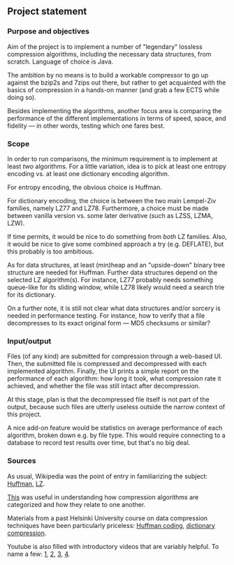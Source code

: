 Project statement
-----------------

### Purpose and objectives

Aim of the project is to implement a number of "legendary" lossless compression
algorithms, including the necessary data structures, from scratch. Language of
choice is Java.

The ambition by no means is to build a workable compressor to go up against the
bzip2s and 7zips out there, but rather to get acquainted with the basics of
compression in a hands-on manner (and grab a few ECTS while doing so).

Besides implementing the algorithms, another focus area is comparing the
performance of the different implementations in terms of speed, space, and
fidelity — in other words, testing which one fares best.

### Scope

In order to run comparisons, the minimum requirement is to implement at least
_two_ algorithms. For a little variation, idea is to pick at least one entropy
encoding vs. at least one dictionary encoding algorithm.

For entropy encoding, the obvious choice is Huffman.

For dictionary encoding, the choice is between the two main Lempel-Ziv families,
namely LZ77 and LZ78. Furthermore, a choice must be made between vanilla version
vs. some later derivative (such as LZSS, LZMA, LZW).

If time permits, it would be nice to do something from _both_ LZ families. Also,
it would be nice to give some combined approach a try (e.g. DEFLATE), but this
probably is too ambitious.

As for data structures, at least (min)heap and an "upside-down" binary tree
structure are needed for Huffman. Further data structures depend on the selected
LZ algorithm(s). For instance, LZ77 probably needs something queue-like for its
sliding window, while LZ78 likely would need a search trie for its dictionary.

On a further note, it is still not clear what data structures and/or sorcery is
needed in performance testing. For instance, how to verify that a file
decompresses to its exact original form — MD5 checksums or similar?

### Input/output

Files (of any kind) are submitted for compression through a web-based UI. Then,
the submitted file is compressed and decompressed with each implemented
algorithm. Finally, the UI prints a simple report on the performance of each
algorithm: how long it took, what compression rate it achieved, and whether the
file was still intact after decompression.

At this stage, plan is that the decompressed file itself is not part of the
output, because such files are utterly useless outside the narrow context of
this project.

A nice add-on feature would be statistics on average performance of each
algorithm, broken down e.g. by file type. This would require connecting to a
database to record test results over time, but that's no big deal.

### Sources

As usual, Wikipedia was the point of entry in familiarizing the subject:
[Huffman](https://en.wikipedia.org/wiki/Huffman_coding),
[LZ](https://en.wikipedia.org/wiki/LZ77_and_LZ78).

[This](http://ethw.org/History_of_Lossless_Data_Compression_Algorithms) was
useful in understanding how compression algorithms are categorized and how they
relate to one another.

Materials from a past Helsinki University course on data compression techniques
have been particularly priceless:
[Huffman coding](https://www.cs.helsinki.fi/u/puglisi/dct2015/slides2.pdf),
[dictionary compression](https://www.cs.helsinki.fi/u/puglisi/dct2015/slides7.pdf).

Youtube is also filled with introductory videos that are variably helpful. To
name a few:
[1](https://www.youtube.com/watch?v=JsTptu56GM8),
[2](https://www.youtube.com/watch?v=umTbivyJoiI),
[3](https://www.youtube.com/watch?v=goOa3DGezUA),
[4](https://www.youtube.com/watch?v=Jqc418tQDkg).
